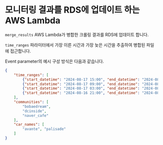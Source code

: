 # 모니터링 결과를 RDS에 업데이트 하는 AWS Lambda

`merge_results` AWS Lambda가 병합한 크롤링 결과를 RDS에 업데이트 합니다.

`time_ranges` 파라미터에서 가장 이른 시간과 가장 늦은 시간을 추출하여 병합된 파일에 접근합니다.

Event parameter의 예시 구성 방식은 다음과 같습니다.
```json
{
    "time_ranges": [
        {"start_datetime": "2024-08-17 15:00", "end_datetime": "2024-08-17 20:59"},
        {"start_datetime": "2024-08-17 09:00", "end_datetime": "2024-08-17 14:59"},
        {"start_datetime": "2024-08-17 03:00", "end_datetime": "2024-08-17 08:59"},
        {"start_datetime": "2024-08-16 21:00", "end_datetime": "2024-08-17 02:59"}
    ],
    "communities": [
        "bobaedream",
        "dcinside",
        "naver_cafe"
    ],
    "car_names": [
        "avante", "palisade"
    ]
}
```
